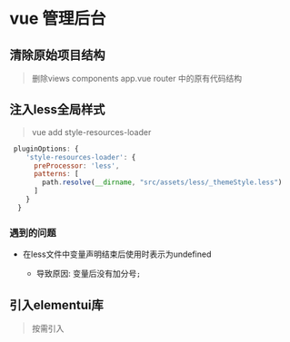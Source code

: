 # vue 管理后台

## 清除原始项目结构

>删除views components app.vue router 中的原有代码结构

## 注入less全局样式

>vue add style-resources-loader

```js
 pluginOptions: {
    'style-resources-loader': {
      preProcessor: 'less',
      patterns: [
        path.resolve(__dirname, "src/assets/less/_themeStyle.less")
      ]
    }
  }
```

### 遇到的问题

- 在less文件中变量声明结束后使用时表示为undefined

  - 导致原因: 变量后没有加分号``` ; ```

## 引入elementui库

> 按需引入

